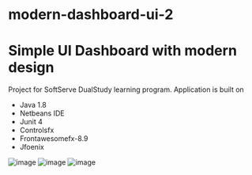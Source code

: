 # modern-dashboard-ui-2
# Simple UI Dashboard with modern design
Project for SoftServe DualStudy learning program. Application is built on 
- Java 1.8
- Netbeans IDE
- Junit 4
- Controlsfx
- Frontawesomefx-8.9
- Jfoenix

![image](https://github.com/lepester/modern-dashboard-ui-2/assets/56651129/4d9f1d7f-0bf7-4e66-82c8-108301b6c22f)
![image](https://github.com/lepester/modern-dashboard-ui-2/assets/56651129/2c51fbdb-a298-4bd3-97ca-86df72882103)
![image](https://github.com/lepester/modern-dashboard-ui-2/assets/56651129/7c87f4fa-d0ee-481f-957d-7c6eb980f5e0)

